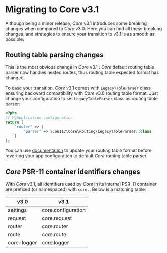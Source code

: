 # Migrating to Core v3.1
Although being a minor release, *Core* v3.1 introduces some breaking changes when compared to *Core* v3.0. Here you can 
find all these breaking changes, and strategies to ensure your transition to v3.1 is as smooth as possible.

## Routing table parsing changes
This is the most obvious change in *Core* v3.1 : *Core* default routing table parser now handles nested routes, thus 
routing table expected format has changed.

To ease your transition, *Core* v3.1 comes with `LegacyTableParser` class, ensuring backward compatibility with *Core* 
v3.0 routing table format. Just change your configuration to set `LegacyTableParser` class as routing table parser:
```php
<?php
// MyApplication configuration
return [
    "router" => [
        "parser" => \Lou117\Core\Routing\LegacyTableParser::class
    ]
];
```
You can use [documentation](using_default_routing_table_parser.md) to update your routing table format before reverting 
your app configuration to default *Core* routing table parser.

## *Core* PSR-11 container identifiers changes
With *Core* v3.1, all identifiers used by *Core* in its internal PSR-11 container are prefixed (or namespaced) with 
`core.`. Below is a matching table:

|v3.0|v3.1|
|----|----|
|settings|core.configuration|
|request|core.request|
|router|core.router|
|route|core.route|
|core-logger|core.logger|



